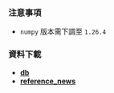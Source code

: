 ### 注意事項
* ``numpy`` 版本需下調至 ``1.26.4``

### 資料下載
* **[db](https://www.dropbox.com/scl/fi/jk17o8b3dp67ly7yigbry/db.zip?rlkey=x4ab7nxrx7es9pgi1bf8nqrr6&st=1yxqr04z&dl=0)**
* **[reference_news](https://www.dropbox.com/scl/fi/lxe1xv8hjm5afttbtwfo9/reference_news.zip?rlkey=ad05o3q1gnmsmnr4w2xcbq0m1&st=fjqo75rl&dl=0)**

